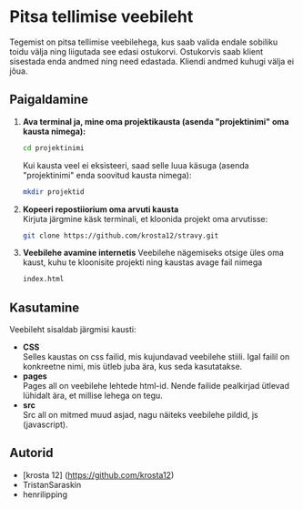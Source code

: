 # Pitsa tellimise veebileht

Tegemist on pitsa tellimise veebilehega, kus saab valida endale sobiliku toidu välja ning liigutada see edasi ostukorvi.
Ostukorvis saab klient sisestada enda andmed ning need edastada. Kliendi andmed kuhugi välja ei jõua.

## Paigaldamine

1. **Ava terminal ja, mine oma projektikausta (asenda "projektinimi" oma kausta nimega):**
   ```bash
   cd projektinimi
   ```
   Kui kausta veel ei eksisteeri, saad selle luua käsuga (asenda "projektinimi" enda soovitud kausta nimega):
   ```bash
   mkdir projektid
   ```
     
2. **Kopeeri repostiiorium oma arvuti kausta**  
   Kirjuta järgmine käsk terminali, et kloonida projekt oma arvutisse:
    ```bash
    git clone https://github.com/krosta12/stravy.git
    ```    
3. **Veebilehe avamine internetis**
    Veebilehe nägemiseks otsige üles oma kaust, kuhu te kloonisite projekti ning kaustas avage fail nimega
   ```bash
   index.html
   ```

## Kasutamine
Veebileht sisaldab järgmisi kausti:
- **CSS**  
   Selles kaustas on css failid, mis kujundavad veebilehe stiili. Igal failil on konkreetne nimi, mis ütleb juba ära, kus seda kasutatakse.
- **pages**  
  Pages all on veebilehe lehtede html-id. Nende failide pealkirjad ütlevad lühidalt ära, et millise lehega on tegu.
- **src**  
  Src all on mitmed muud asjad, nagu näiteks veebilehe pildid, js (javascript).

## Autorid
- [krosta 12] (https://github.com/krosta12)
- TristanSaraskin
- henrilipping

